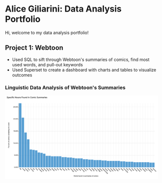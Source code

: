 # Alice Giliarini: Data Analysis Portfolio
Hi, welcome to my data analysis portfolio!

## Project 1: Webtoon  
- Used SQL to sift through Webtoon's summaries of comics, find most used words, and pull-out keywords
- Used Superset to create a dashboard with charts and tables to visualize outcomes 

### Linguistic Data Analysis of Webtoon's Summaries 
![words_barchart](images/Screen%20Shot%202022-02-15%20at%205.21.06%20PM.png)
